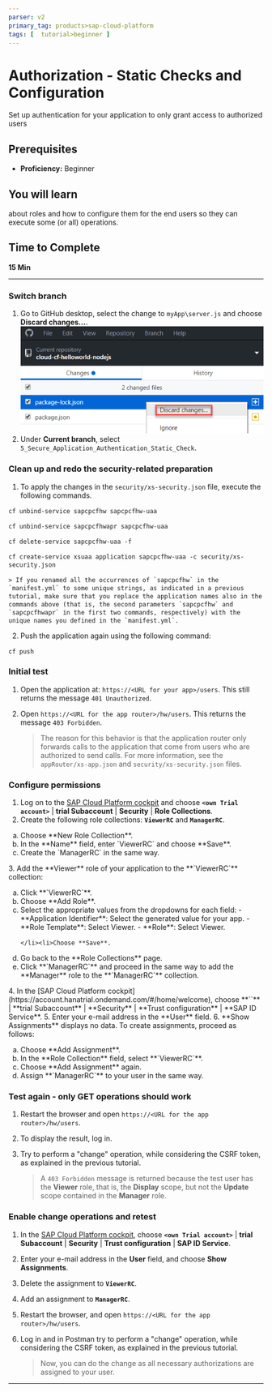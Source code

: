```yaml
---
parser: v2
primary_tag: products>sap-cloud-platform
tags: [  tutorial>beginner ]
---
```


# Authorization - Static Checks and Configuration
<!-- description --> Set up authentication for your application to only grant access to authorized users

## Prerequisites  
 - **Proficiency:** Beginner 

## You will learn  
about roles and how to configure them for the end users so they can execute some (or all) operations.
## Time to Complete
**15 Min**

---

### Switch branch


1. Go to GitHub desktop, select the change to `myApp\server.js` and choose **Discard changes...**.
![Discard Changes](discard-changes.png)  
2. Under **Current branch**, select `5_Secure_Application_Authentication_Static_Check`.


### Clean up and redo the security-related preparation


1. To apply the changes in the `security/xs-security.json` file, execute the following commands.
```
cf unbind-service sapcpcfhw sapcpcfhw-uaa
```
```
cf unbind-service sapcpcfhwapr sapcpcfhw-uaa
```
```
cf delete-service sapcpcfhw-uaa -f
```
```
cf create-service xsuaa application sapcpcfhw-uaa -c security/xs-security.json
```

    > If you renamed all the occurrences of `sapcpcfhw` in the `manifest.yml` to some unique strings, as indicated in a previous tutorial, make sure that you replace the application names also in the commands above (that is, the second parameters `sapcpcfhw` and `sapcpcfhwapr` in the first two commands, respectively) with the unique names you defined in the `manifest.yml`.

2. Push the application again using the following command:
```
cf push
```

### Initial test


1. Open the application at: `https://<URL for your app>/users`.
   This still returns the message `401 Unauthorized`.
2. Open `https://<URL for the app router>/hw/users`.
   This returns the message `403 Forbidden`.

    > The reason for this behavior is that the application router only forwards calls to the application that come from users who are authorized to send calls. For more information, see the `appRouter/xs-app.json` and `security/xs-security.json` files.


### Configure permissions


1. Log on to the [SAP Cloud Platform cockpit](https://account.hanatrial.ondemand.com/#/home/welcome) and choose **`<own Trial account>`** | **trial Subaccount** | **Security** | **Role Collections**.
2. Create the following role collections: **`ViewerRC`** and **`ManagerRC`**.
  <ol type="a"><li>Choose **New Role Collection**.
  </li><li>In the **Name** field, enter `ViewerRC` and choose **Save**.
  </li><li>Create the `ManagerRC` in the same way.</li></ol>
3. Add the **Viewer** role of your application to the **`ViewerRC`** collection:
  <ol type="a"><li>Click **`ViewerRC`**.
  </li><li>Choose **Add Role**.
  </li><li>Select the appropriate values from the dropdowns for each field:
    - **Application Identifier**: Select the generated value for your app.
    - **Role Template**: Select Viewer.
    - **Role**: Select Viewer.

    </li><li>Choose **Save**.
  </li><li>Go back to the **Role Collections** page.
  </li><li>Click **`ManagerRC`** and proceed in the same way to add the **Manager** role to the **`ManagerRC`** collection.</li></ol>
4. In the [SAP Cloud Platform cockpit](https://account.hanatrial.ondemand.com/#/home/welcome), choose **`<own Trial account>`** | **trial Subaccount** | **Security** | **Trust configuration** | **SAP ID Service**.
5. Enter your e-mail address in the **User** field.
6. **Show Assignments** displays no data. To create assignments, proceed as follows:
   <ol type="a"><li>Choose **Add Assignment**.
   </li><li>In the **Role Collection** field, select **`ViewerRC`**.
   </li><li>Choose **Add Assignment** again.
   </li><li>Assign **`ManagerRC`** to your user in the same way.</li></ol>

### Test again - only GET operations should work


1. Restart the browser and open `https://<URL for the app router>/hw/users`.
2. To display the result, log in.
3. Try to perform a "change" operation, while considering the CSRF token, as explained in the previous tutorial.

    > A `403 Forbidden` message is returned because the test user has the **Viewer** role, that is, the **Display** scope, but not the **Update** scope contained in the **Manager** role.

### Enable change operations and retest


1. In the [SAP Cloud Platform cockpit](https://account.hanatrial.ondemand.com/#/home/welcome), choose **`<own Trial account>`** | **trial Subaccount** | **Security** | **Trust configuration** | **SAP ID Service**.
2. Enter your e-mail address in the **User** field, and choose **Show Assignments**.
3. Delete the assignment to **`ViewerRC`**.
4. Add an assignment to **`ManagerRC`**.
5. Restart the browser, and open `https://<URL for the app router>/hw/users`.
6. Log in and in Postman try to perform a "change" operation, while considering the CSRF token, as explained in the previous tutorial.

    > Now, you can do the change as all necessary authorizations are assigned to your user.

---
